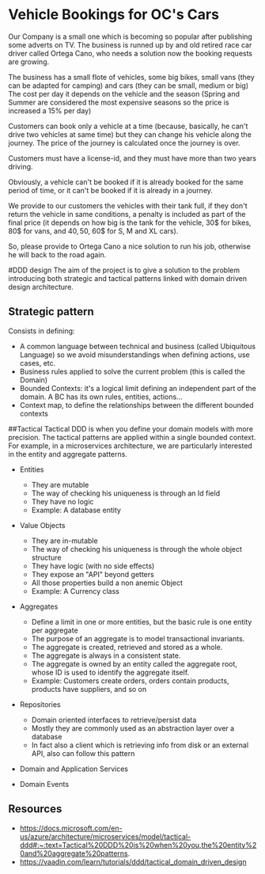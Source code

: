 # Vehicle Bookings for OC's Cars

Our Company is a small one which is becoming so popular after publishing some adverts on TV. The business is runned up by and old retired race car driver called Ortega Cano,
 who needs a solution now the booking requests are growing.

The business has a small flote of vehicles, some big bikes, small vans (they can be adapted for camping) and cars (they can be small, medium or big)
 The cost per day it depends on the vehicle and the season (Spring and Summer are considered the most expensive seasons so the price is increased a 15% per day)

Customers can book only a vehicle at a time (because, basically, he can't drive two vehicles at same time) but they can change his vehicle along the journey.
 The price of the journey is calculated once the journey is over.

Customers must have a license-id, and they must have more than two years driving.

Obviously, a vehicle can't be booked if it is already booked for the same period of time, or it can't be booked if it is already in a journey.

We provide to our customers the vehicles with their tank full, if they don't return the vehicle in same conditions, a penalty is included as part of 
the final price (it depends on how big is the tank for the vehicle, 30$ for bikes, 80$ for vans, and 40$, 50$, 60$ for S, M and XL cars).

So, please provide to Ortega Cano a nice solution to run his job, otherwise he will back to the road again.

#DDD design
The aim of the project is to give a solution to the problem introducing both strategic and tactical patterns linked with domain 
driven design architecture.

## Strategic pattern
Consists in defining:
 - A common language between technical and business (called Ubiquitous Language) so we avoid misunderstandings when defining
actions, use cases, etc.
 - Business rules applied to solve the current problem (this is called the Domain)
 - Bounded Contexts: it's a logical limit defining an independent part of the domain. A BC has its own rules, entities, actions... 
 - Context map, to define the relationships between the different bounded contexts 

##Tactical
Tactical DDD is when you define your domain models with more precision. The tactical patterns are applied within a single bounded context. For example, in a microservices architecture, we are particularly interested in the entity and aggregate patterns.
- Entities
    - They are mutable
    - The way of checking his uniqueness is through an Id field
    - They have no logic
    - Example: A database entity
- Value Objects
    - They are in-mutable
    - The way of checking his uniqueness is through the whole object structure
    - They have logic (with no side effects)
    - They expose an "API" beyond getters
    - All those properties build a non anemic Object
    - Example: A Currency class
- Aggregates
    - Define a limit in one or more entities, but the basic rule is one entity per aggregate
    - The purpose of an aggregate is to model transactional invariants.
    - The aggregate is created, retrieved and stored as a whole.
    - The aggregate is always in a consistent state.
    - The aggregate is owned by an entity called the aggregate root, whose ID is used to identify the aggregate itself.
    - Example: Customers create orders, orders contain products, products have suppliers, and so on
    
- Repositories
    - Domain oriented interfaces to retrieve/persist data
    - Mostly they are commonly used as an abstraction layer over a database
    - In fact also a client which is retrieving info from disk or an external API, also can follow this pattern
    
- Domain and Application Services
- Domain Events


## Resources
- https://docs.microsoft.com/en-us/azure/architecture/microservices/model/tactical-ddd#:~:text=Tactical%20DDD%20is%20when%20you,the%20entity%20and%20aggregate%20patterns.
- https://vaadin.com/learn/tutorials/ddd/tactical_domain_driven_design